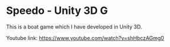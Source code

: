 # Speedo - Unity 3D G
This is a boat game which I have developed in Unity 3D.

Youtube link: https://www.youtube.com/watch?v=shHbczAGmg0
